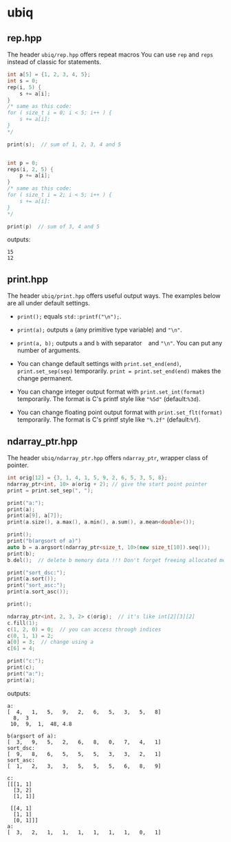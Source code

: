 # ubiq

## rep.hpp

The header `ubiq/rep.hpp` offers repeat macros
You can use `rep` and `reps` instead of classic for statements.

```cpp:rep_example.cpp
int a[5] = {1, 2, 3, 4, 5};
int s = 0;
rep(i, 5) {
    s += a[i];
}
/* same as this code:
for ( size_t i = 0; i < 5; i++ ) {
    s += a[i]:
}
*/

print(s);  // sum of 1, 2, 3, 4 and 5


int p = 0;
reps(i, 2, 5) {
    p += a[i];
}
/* same as this code:
for ( size_t i = 2; i < 5; i++ ) {
    s += a[i]:
}
*/

print(p)  // sum of 3, 4 and 5
```
outputs:
```txt:rep_example_out
15
12
```


## print.hpp

The header `ubiq/print.hpp` offers useful output ways.
The examples below are all under default settings.

* `print();` equals `std::printf("\n");`.

* `print(a);` outputs `a` (any primitive type variable) and `"\n"`.

* `print(a, b);` outputs `a` and `b` with separator ` ` and `"\n"`.
You can put any number of arguments.

* You can change default settings with `print.set_end(end)`, `print.set_sep(sep)` temporarily.
`print = print.set_end(end)` makes the change permanent.

* You can change integer output format with `print.set_int(format)` temporarily.
The format is C's printf style like `"%5d"` (default:`%3d`).

* You can change floating point output format with `print.set_flt(format)` temporarily.
The format is C's printf style like `"%.2f"` (default:`%f`).


## ndarray\_ptr.hpp

The header `ubiq/ndarray_ptr.hpp` offers `ndarray_ptr`, wrapper class of pointer.

```cpp:rep_example.cpp
int orig[12] = {3, 1, 4, 1, 5, 9, 2, 6, 5, 3, 5, 8};
ndarray_ptr<int, 10> a(orig + 2); // give the start point pointer
print = print.set_sep(", ");

print("a:");
print(a);
print(a[9], a[7]);
print(a.size(), a.max(), a.min(), a.sum(), a.mean<double>());

print();
print("b(argsort of a)")
auto b = a.argsort(ndarray_ptr<size_t, 10>(new size_t[10]).seq());
print(b);
b.del();  // delete b memory data !!! Don't forget freeing allocated memory

print("sort_dsc:");
print(a.sort());
print("sort_asc:");
print(a.sort_asc());

print();

ndarray_ptr<int, 2, 3, 2> c(orig);  // it's like int[2][3][2]
c.fill(1);
c(1, 2, 0) = 0;  // you can access through indices
c(0, 1, 1) = 2;
a[0] = 3;  // change using a
c[6] = 4;

print("c:");
print(c);
print("a:");
print(a);
```
outputs:
```txt:rep_example_out
a:
[  4,   1,   5,   9,   2,   6,   5,   3,   5,   8]
  8,  3
 10,  9,  1,  48, 4.8

b(argsort of a):
[  3,   9,   5,   2,   6,   8,   0,   7,   4,   1]
sort_dsc:
[  9,   8,   6,   5,   5,   5,   3,   3,   2,   1]
sort_asc:
[  1,   2,   3,   3,   5,   5,   5,   6,   8,   9]

c:
[[[1, 1]
  [3, 2]
  [1, 1]]

 [[4, 1]
  [1, 1]
  [0, 1]]]
a:
[  3,   2,   1,   1,   1,   1,   1,   1,   0,   1]
```
